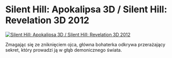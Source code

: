 Silent Hill: Apokalipsa 3D / Silent Hill: Revelation 3D 2012 
=============
[![Silent Hill: Apokalipsa 3D / Silent Hill: Revelation 3D 2012 ](http://vidos.pl/images/player.gif)](http://vidos.pl/silent-hill-apokalipsa-3d-silent-hill-revelation-3d-2012)

 Zmagając się ze zniknięciem ojca, główna bohaterka odkrywa przerażający sekret, który prowadzi ją w głąb demonicznego świata.
